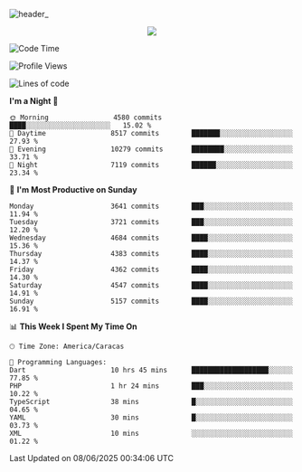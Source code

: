 ![header_](https://github.com/user-attachments/assets/4010d822-ccdc-4198-b608-18c773338d18)


<p align="center">
  <a href="http://www.github.com/thevacs">
    <img src="https://github-readme-streak-stats.herokuapp.com/?user=thevacs&stroke=ffffff&background=1c1917&ring=0891b2&fire=0891b2&currStreakNum=ffffff&currStreakLabel=0891b2&sideNums=ffffff&sideLabels=ffffff&dates=ffffff&hide_border=true" />
  </a>
</p>

<!--START_SECTION:waka-->
![Code Time](http://img.shields.io/badge/Code%20Time-3%2C442%20hrs%2045%20mins-blue)

![Profile Views](http://img.shields.io/badge/Profile%20Views-1-blue)

![Lines of code](https://img.shields.io/badge/From%20Hello%20World%20I%27ve%20Written-4.3%20million%20lines%20of%20code-blue)

**I'm a Night 🦉** 

```text
🌞 Morning                4580 commits        ████░░░░░░░░░░░░░░░░░░░░░   15.02 % 
🌆 Daytime                8517 commits        ███████░░░░░░░░░░░░░░░░░░   27.93 % 
🌃 Evening                10279 commits       ████████░░░░░░░░░░░░░░░░░   33.71 % 
🌙 Night                  7119 commits        ██████░░░░░░░░░░░░░░░░░░░   23.34 % 
```
📅 **I'm Most Productive on Sunday** 

```text
Monday                   3641 commits        ███░░░░░░░░░░░░░░░░░░░░░░   11.94 % 
Tuesday                  3721 commits        ███░░░░░░░░░░░░░░░░░░░░░░   12.20 % 
Wednesday                4684 commits        ████░░░░░░░░░░░░░░░░░░░░░   15.36 % 
Thursday                 4383 commits        ████░░░░░░░░░░░░░░░░░░░░░   14.37 % 
Friday                   4362 commits        ████░░░░░░░░░░░░░░░░░░░░░   14.30 % 
Saturday                 4547 commits        ████░░░░░░░░░░░░░░░░░░░░░   14.91 % 
Sunday                   5157 commits        ████░░░░░░░░░░░░░░░░░░░░░   16.91 % 
```


📊 **This Week I Spent My Time On** 

```text
🕑︎ Time Zone: America/Caracas

💬 Programming Languages: 
Dart                     10 hrs 45 mins      ███████████████████░░░░░░   77.85 % 
PHP                      1 hr 24 mins        ███░░░░░░░░░░░░░░░░░░░░░░   10.22 % 
TypeScript               38 mins             █░░░░░░░░░░░░░░░░░░░░░░░░   04.65 % 
YAML                     30 mins             █░░░░░░░░░░░░░░░░░░░░░░░░   03.73 % 
XML                      10 mins             ░░░░░░░░░░░░░░░░░░░░░░░░░   01.22 % 
```


 Last Updated on 08/06/2025 00:34:06 UTC
<!--END_SECTION:waka-->
